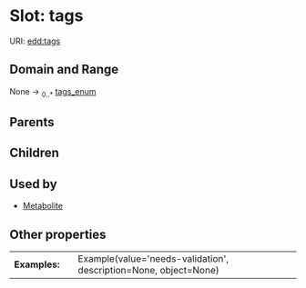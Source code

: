 
# Slot: tags



URI: [edd:tags](https://w3id.org/eddtags)


## Domain and Range

None &#8594;  <sub>0..\*</sub> [tags_enum](tags_enum.md)

## Parents


## Children


## Used by

 * [Metabolite](Metabolite.md)

## Other properties

|  |  |  |
| --- | --- | --- |
| **Examples:** | | Example(value='needs-validation', description=None, object=None) |